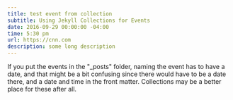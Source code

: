 ```yaml
---
title: test event from collection
subtitle: Using Jekyll Collections for Events
date: 2016-09-29 00:00:00 -04:00
time: 5:30 pm
url: https://cnn.com
description: some long description
---
```

If you put the events in the "_posts" folder, naming the event has to have a date, and that might be a bit confusing since there would have to be a date there, and a date and time in the front matter. Collections may be a better place for these after all.
